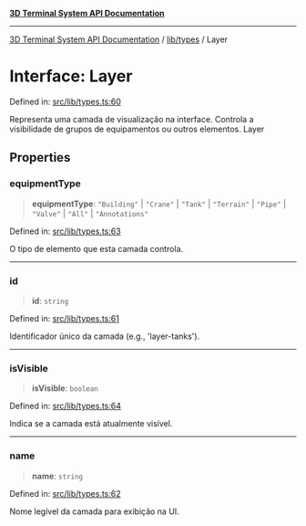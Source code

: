[**3D Terminal System API Documentation**](../../../README.md)

***

[3D Terminal System API Documentation](../../../README.md) / [lib/types](../README.md) / Layer

# Interface: Layer

Defined in: [src/lib/types.ts:60](https://github.com/Dicommunitas/ThreeJS_Terminal_3D2/blob/2d6118765ed06f96efcb299ae199b08c708400c9/src/lib/types.ts#L60)

Representa uma camada de visualização na interface.
Controla a visibilidade de grupos de equipamentos ou outros elementos.
 Layer

## Properties

### equipmentType

> **equipmentType**: `"Building"` \| `"Crane"` \| `"Tank"` \| `"Terrain"` \| `"Pipe"` \| `"Valve"` \| `"All"` \| `"Annotations"`

Defined in: [src/lib/types.ts:63](https://github.com/Dicommunitas/ThreeJS_Terminal_3D2/blob/2d6118765ed06f96efcb299ae199b08c708400c9/src/lib/types.ts#L63)

O tipo de elemento que esta camada controla.

***

### id

> **id**: `string`

Defined in: [src/lib/types.ts:61](https://github.com/Dicommunitas/ThreeJS_Terminal_3D2/blob/2d6118765ed06f96efcb299ae199b08c708400c9/src/lib/types.ts#L61)

Identificador único da camada (e.g., 'layer-tanks').

***

### isVisible

> **isVisible**: `boolean`

Defined in: [src/lib/types.ts:64](https://github.com/Dicommunitas/ThreeJS_Terminal_3D2/blob/2d6118765ed06f96efcb299ae199b08c708400c9/src/lib/types.ts#L64)

Indica se a camada está atualmente visível.

***

### name

> **name**: `string`

Defined in: [src/lib/types.ts:62](https://github.com/Dicommunitas/ThreeJS_Terminal_3D2/blob/2d6118765ed06f96efcb299ae199b08c708400c9/src/lib/types.ts#L62)

Nome legível da camada para exibição na UI.
